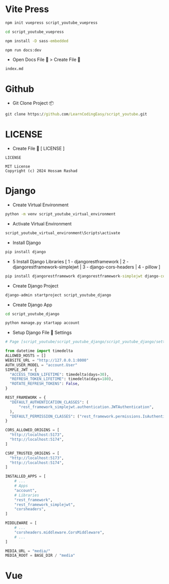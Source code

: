 
# Vite Press

```cmd
npm init vuepress script_youtube_vuepress
```

```cmd
cd script_youtube_vuepress
```

```cmd
npm install -D sass-embedded
```

```cmd
npm run docs:dev
```
* Open Docs File 📁 > Create File 📁
```
index.md
```
# Github
* Git Clone Project 📦
```cmd
git clone https://github.com/LearnCodingEasy/script_youtube.git
```

# LICENSE
* Create File 📝 [ LICENSE ]
```text
LICENSE
```
```text
MIT License
Copyright (c) 2024 Hossam Rashad
```


# Django
* Create Virtual Environment
```cmd
python -m venv script_youtube_virtual_environment
```
* Activate Virtual Environment
```cmd
script_youtube_virtual_environment\Scripts\activate
```
* Install Django
```cmd
pip install django
```
* 5 Install Django Libraries 
[ 
1 - djangorestframework | 
2 - djangorestframework-simplejwt | 
3 - django-cors-headers | 
4 - pillow 
]
```cmd
pip install djangorestframework djangorestframework-simplejwt django-cors-headers pillow
```
* Create Django Project
```cmd
django-admin startproject script_youtube_django
```
* Create Django App
```cmd
cd script_youtube_django
```
```cmd
python manage.py startapp account
```
* Setup Django File 📁 Settings
```python
# Page [script_youtube/script_youtube_django/script_youtube_django/settings.py]

from datetime import timedelta
ALLOWED_HOSTS = []
WEBSITE_URL = "http://127.0.0.1:8000"
AUTH_USER_MODEL = "account.User"
SIMPLE_JWT = {
  "ACCESS_TOKEN_LIFETIME": timedelta(days=30),
  "REFRESH_TOKEN_LIFETIME": timedelta(days=180),
  "ROTATE_REFRESH_TOKENS": False,
}

REST_FRAMEWORK = {
  "DEFAULT_AUTHENTICATION_CLASSES": (
      "rest_framework_simplejwt.authentication.JWTAuthentication",
  ),
  "DEFAULT_PERMISSION_CLASSES": ("rest_framework.permissions.IsAuthenticated",),
}

CORS_ALLOWED_ORIGINS = [
  "http://localhost:5173",
  "http://localhost:5174",
]

CSRF_TRUSTED_ORIGINS = [
  "http://localhost:5173",
  "http://localhost:5174",
]

INSTALLED_APPS = [
    # ...
    # Apps
    "account",
    # Libraries
    "rest_framework",
    "rest_framework_simplejwt",
    "corsheaders",
]

MIDDLEWARE = [
    # ...
    "corsheaders.middleware.CorsMiddleware",
    # ...
]

MEDIA_URL = "media/"
MEDIA_ROOT = BASE_DIR / "media"
```
# Vue
```cmd
```